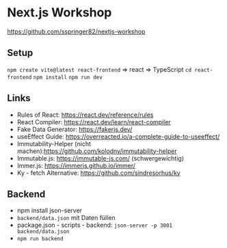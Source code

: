 # Next.js Workshop

https://github.com/sspringer82/nextjs-workshop

## Setup

`npm create vite@latest react-frontend`
=> react
=> TypeScript
`cd react-frontend`
`npm install`
`npm run dev`

## Links

- Rules of React: https://react.dev/reference/rules
- React Compiler: https://react.dev/learn/react-compiler
- Fake Data Generator: https://fakerjs.dev/
- useEffect Guide: https://overreacted.io/a-complete-guide-to-useeffect/
- Immutability-Helper (nicht machen):https://github.com/kolodny/immutability-helper
- Immutable.js: https://immutable-js.com/ (schwergewichtig)
- Immer.js: https://immerjs.github.io/immer/
- Ky - fetch Alternative: https://github.com/sindresorhus/ky

## Backend

- npm install json-server
- `backend/data.json` mit Daten füllen
- package.json - scripts - backend: `json-server -p 3001 backend/data.json`
- `npm run backend`
